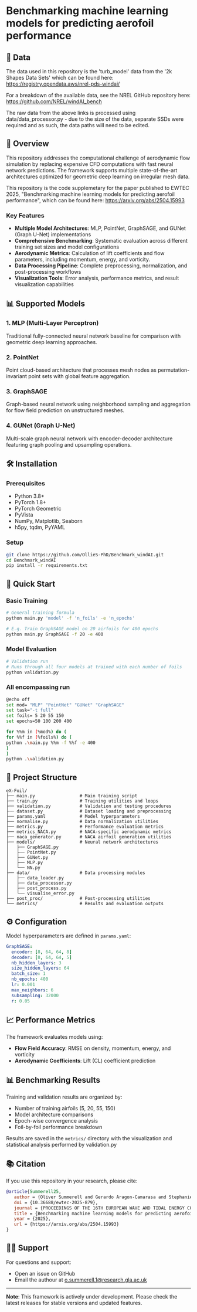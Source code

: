 # Benchmarking machine learning models for predicting aerofoil performance

## 💾 Data

The data used in this repository is the 'turb_model' data from the '2k Shapes Data Sets' which can be found here: https://registry.opendata.aws/nrel-pds-windai/

For a breakdown of the available data, see the NREL GitHub repository here: https://github.com/NREL/windAI_bench

The raw data from the above links is processed using data/data_processor.py - due to the size of the data, separate SSDs were required and as such, the data paths will need to be edited.  

## 🚀 Overview

This repository addresses the computational challenge of aerodynamic flow simulation by replacing expensive CFD computations with fast neural network predictions. The framework supports multiple state-of-the-art architectures optimized for geometric deep learning on irregular mesh data.

This repository is the code supplemetary for the paper published to EWTEC 2025, "Benchmarking machine learning models for predicting aerofoil performance", which can be found here: https://arxiv.org/abs/2504.15993

### Key Features

- **Multiple Model Architectures**: MLP, PointNet, GraphSAGE, and GUNet (Graph U-Net) implementations
- **Comprehensive Benchmarking**: Systematic evaluation across different training set sizes and model configurations
- **Aerodynamic Metrics**: Calculation of lift coefficients and flow parameters, including momentum, energy, and vorticity. 
- **Data Processing Pipeline**: Complete preprocessing, normalization, and post-processing workflows
- **Visualization Tools**: Error analysis, performance metrics, and result visualization capabilities

## 📊 Supported Models

### 1. **MLP (Multi-Layer Perceptron)**
Traditional fully-connected neural network baseline for comparison with geometric deep learning approaches.

### 2. **PointNet**
Point cloud-based architecture that processes mesh nodes as permutation-invariant point sets with global feature aggregation.

### 3. **GraphSAGE** 
Graph-based neural network using neighborhood sampling and aggregation for flow field prediction on unstructured meshes.

### 4. **GUNet (Graph U-Net)**
Multi-scale graph neural network with encoder-decoder architecture featuring graph pooling and upsampling operations.


## 🛠️ Installation

### Prerequisites
- Python 3.8+
- PyTorch 1.8+
- PyTorch Geometric
- PyVista
- NumPy, Matplotlib, Seaborn
- h5py, tqdm, PyYAML

### Setup
```bash
git clone https://github.com/OllieS-PhD/Benchmark_windAI.git
cd Benchmark_windAI
pip install -r requirements.txt
```

## 🎯 Quick Start

### Basic Training
```bash
# General training formula
python main.py 'model' -f 'n_foils' -e 'n_epochs'  

# E.g. Train GraphSAGE model on 20 airfoils for 400 epochs
python main.py GraphSAGE -f 20 -e 400
```

### Model Evaluation
```bash
# Validation run
# Runs through all four models at trained with each number of foils
python validation.py
```


### All encompassing run
```bash
@echo off
set mod= "MLP" "PointNet" "GUNet" "GraphSAGE"
set task="-t full"
set foils= 5 20 55 150
set epochs=50 100 200 400

for %%m in (%mod%) do (
for %%f in (%foils%) do (
python .\main.py %%m -f %%f -e 400
)
)
python .\validation.py
```

## 📁 Project Structure

```
eX-Foil/
├── main.py                 # Main training script
├── train.py                # Training utilities and loops
├── validation.py           # Validation and testing procedures
├── dataset.py              # Dataset loading and preprocessing
├── params.yaml             # Model hyperparameters
├── normalise.py            # Data normalization utilities
├── metrics.py              # Performance evaluation metrics
├── metrics_NACA.py         # NACA-specific aerodynamic metrics
├── naca_generator.py       # NACA airfoil generation utilities
├── models/                 # Neural network architectures
│   ├── GraphSAGE.py
│   ├── PointNet.py
│   ├── GUNet.py
│   ├── MLP.py
│   └── NN.py
├── data/                   # Data processing modules
│   ├── data_loader.py
│   ├── data_processor.py
│   ├── post_process.py
│   └── visualise_error.py
├── post_proc/              # Post-processing utilities
└── metrics/                # Results and evaluation outputs
```

## ⚙️ Configuration

Model hyperparameters are defined in `params.yaml`:

```yaml
GraphSAGE:
  encoder: [8, 64, 64, 8]
  decoder: [8, 64, 64, 5]
  nb_hidden_layers: 3
  size_hidden_layers: 64
  batch_size: 1
  nb_epochs: 400
  lr: 0.001
  max_neighbors: 6
  subsampling: 32000
  r: 0.05
```

## 📈 Performance Metrics

The framework evaluates models using:

- **Flow Field Accuracy**: RMSE on density, momentum, energy, and vorticity
- **Aerodynamic Coefficients**: Lift (CL) coefficient prediction


## 📊 Benchmarking Results

Training and validation results are organized by:
- Number of training airfoils (5, 20, 55, 150)
- Model architecture comparisons
- Epoch-wise convergence analysis
- Foil-by-foil performance breakdown

Results are saved in the `metrics/` directory with the visualization and statistical analysis performed by validation.py

## 📚 Citation

If you use this repository in your research, please cite:

```bibtex
@article{Summerell25,
   author = {Oliver Summerell and Gerardo Aragon-Camarasa and Stephanie Ordonez Sanchez},
   doi = {10.36688/ewtec-2025-879},
   journal = {PROCEEDINGS OF THE 16TH EUROPEAN WAVE AND TIDAL ENERGY CONFERENCE},
   title = {Benchmarking machine learning models for predicting aerofoil performance},
   year = {2025},
   url = {https://arxiv.org/abs/2504.15993}
}
```

## 🙋‍♂️ Support

For questions and support:
- Open an issue on GitHub
- Email the authour at o.summerell.1@research.gla.ac.uk

---

**Note**: This framework is actively under development. Please check the latest releases for stable versions and updated features.

